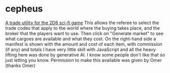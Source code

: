 # cepheus
[A trade utility for the 2D6 sci-fi game](https://eventvwr1108.github.io/cepheus/trade.html)
This allows the referee to select the trade codes that apply to the world where the buying takes place, and the broker that the players want to use. Then click on "Generate market" to see what cargoes are available and what they cost. On the right-hand side a manifest is shown with the amount and cost of each item, with commission (if any) and totals
I have very little skill with JavaScript and all the heavy lifting here was done by generative AI. I know some people don't like that so just letting you know.
Permission to make this available was given by Omer (thanks Omer)
